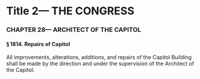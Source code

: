 
# Title 2— THE CONGRESS
### CHAPTER 28— ARCHITECT OF THE CAPITOL
#### § 1814. Repairs of Capitol

All improvements, alterations, additions, and repairs of the Capitol Building shall be made by the direction and under the supervision of the Architect of the Capitol.
